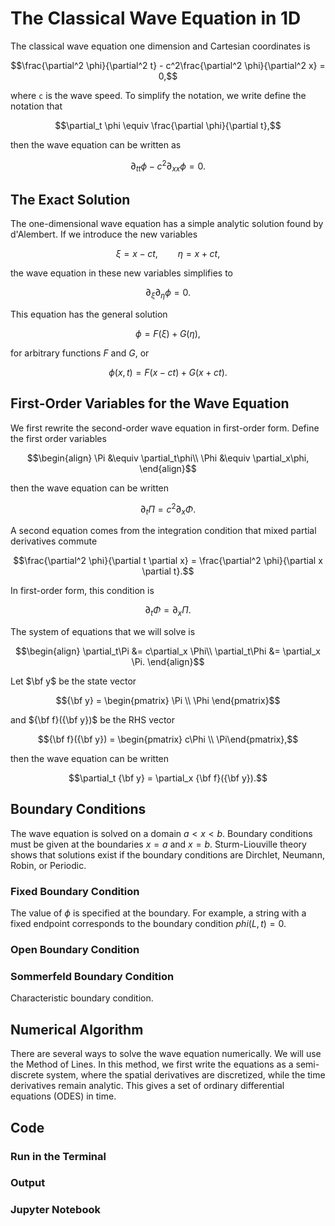 # The Classical Wave Equation in 1D

The classical wave equation one dimension and Cartesian coordinates is
```math
\frac{\partial^2 \phi}{\partial^2 t} - c^2\frac{\partial^2 \phi}{\partial^2 x} = 0,
```
where ``c`` is the wave speed. To simplify the notation, 
we write define the notation that
```math
\partial_t \phi \equiv \frac{\partial \phi}{\partial t},
```
then the wave equation can be written as
```math
\partial_{tt}\phi - c^2\partial_{xx}\phi = 0.
```

## The Exact Solution

The one-dimensional wave equation has a simple analytic solution found by
d'Alembert.  If we introduce the new variables
```math
\xi = x - ct, \qquad \eta = x + ct,
```
the wave equation in these new variables simplifies to
```math
\partial_{\xi}\partial_{\eta} \phi= 0.
```
This equation has the general solution
```math
\phi = F(\xi) + G(\eta),
```
for arbitrary functions $F$ and $G$, or
```math
\phi(x,t) = F(x - ct) + G(x + ct).
```

## First-Order Variables for the Wave Equation

We first rewrite the second-order wave equation in first-order form.
Define the first order variables
```math
\begin{align}
\Pi &\equiv \partial_t\phi\\
\Phi &\equiv \partial_x\phi,
\end{align}
```
then the wave equation can be written
```math
\partial_t\Pi = c^2\partial_x\Phi.
```
A second equation comes from the integration condition that 
mixed partial derivatives commute
```math
\frac{\partial^2 \phi}{\partial t \partial x} = \frac{\partial^2 \phi}{\partial x \partial t}.
```
In first-order form, this condition is
```math
\partial_t\Phi = \partial_x\Pi.
```
The system of equations that we will solve is
```math
\begin{align}
\partial_t\Pi &= c\partial_x \Phi\\
\partial_t\Phi &= \partial_x \Pi.
\end{align}
```
Let $\bf y$ be the state vector
```math
{\bf y} = \begin{pmatrix} \Pi \\ \Phi \end{pmatrix}
```
and ${\bf f}({\bf y})$ be the RHS vector
```math
{\bf f}({\bf y}) = \begin{pmatrix} c\Phi \\ \Pi\end{pmatrix},
```
then the wave equation can be written
```math
\partial_t {\bf y} = \partial_x {\bf f}({\bf y}).
```


## Boundary Conditions

The wave equation is solved on a domain $a < x < b$.  Boundary conditions
must be given at the boundaries $x=a$ and $x=b$.  Sturm-Liouville theory
shows that solutions exist if the boundary conditions are 
Dirchlet, Neumann, Robin, or Periodic.

### Fixed Boundary Condition

The value of $\phi$ is specified at the boundary.  For example, a string
with a fixed endpoint corresponds to the boundary condition $phi(L,t) = 0$.

### Open Boundary Condition



### Sommerfeld Boundary Condition

Characteristic boundary condition.



## Numerical Algorithm

There are several ways to solve the wave equation numerically.  We will
use the Method of Lines.  In this method, we first write the equations
as a semi-discrete system, where the spatial derivatives are discretized,
while the time derivatives remain analytic.  This gives a set of ordinary
differential equations (ODES) in time.



## Code

### Run in the Terminal

### Output

### Jupyter Notebook
